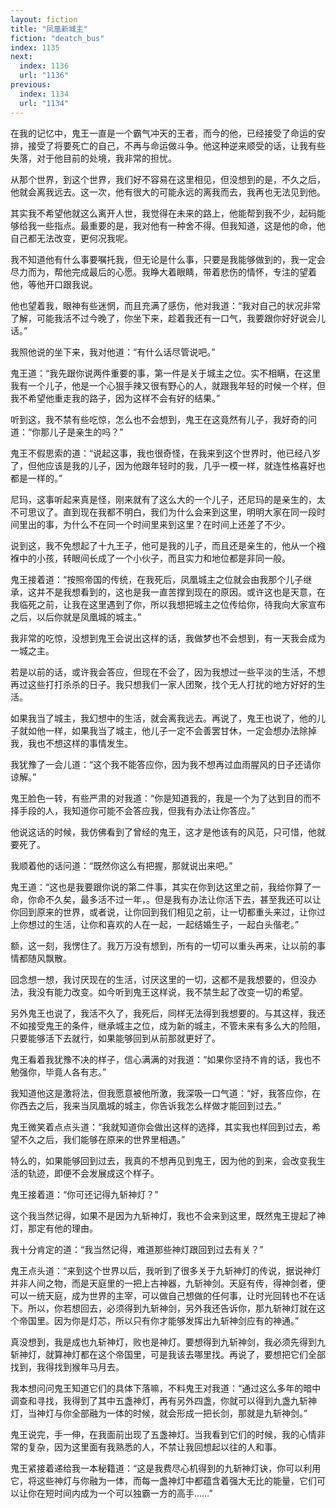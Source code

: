 ```yaml
---
layout: fiction
title: "凤凰新城主"
fiction: "deatch_bus"
index: 1135
next:
  index: 1136
  url: "1136"
previous:
  index: 1134
  url: "1134"
---
```

在我的记忆中，鬼王一直是一个霸气冲天的王者，而今的他，已经接受了命运的安排，接受了将要死亡的自己，不再与命运做斗争。他这种逆来顺受的话，让我有些失落，对于他目前的处境，我非常的担忧。

从那个世界，到这个世界，我们好不容易在这里相见，但没想到的是，不久之后，他就会离我远去。这一次，他有很大的可能永远的离我而去，我再也无法见到他。

其实我不希望他就这么离开人世，我觉得在未来的路上，他能帮到我不少，起码能够给我一些指点。最重要的是，我对他有一种舍不得。但我知道，这是他的命，他自己都无法改变，更何况我呢。

我不知道他有什么事要嘱托我，但无论是什么事，只要是我能够做到的，我一定会尽力而为，帮他完成最后的心愿。我睁大着眼睛，带着悲伤的情怀，专注的望着他，等他开口跟我说。

他也望着我，眼神有些迷惘，而且充满了感伤，他对我道：“我对自己的状况非常了解，可能我活不过今晚了，你坐下来，趁着我还有一口气，我要跟你好好说会儿话。”

我照他说的坐下来，我对他道：“有什么话尽管说吧。”

鬼王道：“我先跟你说两件重要的事，第一件是关于城主之位。实不相瞒，在这里我有一个儿子，他是一个心狠手辣又很有野心的人，就跟我年轻的时候一个样，但我不希望他重走我的路子，因为这样不会有好的结果。”

听到这，我不禁有些吃惊，怎么也不会想到，鬼王在这竟然有儿子，我好奇的问道：“你那儿子是亲生的吗？”

鬼王不假思索的道：“说起这事，我也很奇怪，在我来到这个世界时，他已经八岁了，但他应该是我的儿子，因为他跟年轻时的我，几乎一模一样，就连性格喜好也都是一样的。”

尼玛，这事听起来真是怪，刚来就有了这么大的一个儿子，还尼玛的是亲生的，太不可思议了。直到现在我都不明白，我们为什么会来到这里，明明大家在同一段时间里出的事，为什么不在同一个时间里来到这里？在时间上还差了不少。

说到这，我不免想起了十九王子，他可是我的儿子，而且还是亲生的，他从一个襁褓中的小孩，转眼间长成了一个小伙子，而且实力和地位都是非同一般。

鬼王接着道：“按照帝国的传统，在我死后，凤凰城主之位就会由我那个儿子继承，这并不是我想看到的，这也是我一直苦撑到现在的原因。或许这也是天意，在我临死之前，让我在这里遇到了你，所以我想把城主之位传给你，待我向大家宣布之后，以后你就是凤凰城的城主。”

我非常的吃惊，没想到鬼王会说出这样的话，我做梦也不会想到，有一天我会成为一城之主。

若是以前的话，或许我会答应，但现在不会了，因为我想过一些平淡的生活，不想再过这些打打杀杀的日子。我只想我们一家人团聚，找个无人打扰的地方好好的生活。

如果我当了城主，我幻想中的生活，就会离我远去。再说了，鬼王也说了，他的儿子就如他一样，如果我当了城主，他儿子一定不会善罢甘休，一定会想办法除掉我，我也不想这样的事情发生。

我犹豫了一会儿道：“这个我不能答应你，因为我不想再过血雨腥风的日子还请你谅解。”

鬼王脸色一转，有些严肃的对我道：“你是知道我的，我是一个为了达到目的而不择手段的人，我知道你可能不会答应我，但我有办法让你答应。”

他说这话的时候，我仿佛看到了曾经的鬼王，这才是他该有的风范，只可惜，他就要死了。

我顺着他的话问道：“既然你这么有把握，那就说出来吧。”

鬼王道：“这也是我要跟你说的第二件事，其实在你到达这里之前，我给你算了一命，你命不久矣，最多活不过一年，。但是我有办法让你活下去，甚至我还可以让你回到原来的世界，或者说，让你回到我们相见之前，让一切都重头来过，让你过上你想过的生活，让你和喜欢的人在一起，一起结婚生子，一起白头偕老。”

额，这一刻，我愣住了。我万万没有想到，所有的一切可以重头再来，让以前的事情都随风飘散。

回念想一想，我讨厌现在的生活，讨厌这里的一切，这都不是我想要的，但没办法，我没有能力改变。如今听到鬼王这样说，我不禁生起了改变一切的希望。

另外鬼王也说了，我活不久了，我死后，同样无法得到我想要的。与其这样，我还不如接受鬼王的条件，继承城主之位，成为新的城主，不管未来有多么大的险阻，只要能够活下去就行，如果能够回到从前那就更好了。

鬼王看着我犹豫不决的样子，信心满满的对我道：“如果你坚持不肯的话，我也不勉强你，毕竟人各有志。”

我知道他这是激将法，但我愿意被他所激，我深吸一口气道：“好，我答应你，在你西去之后，我来当凤凰城的城主，你告诉我怎么样做才能回到过去。”

鬼王微笑着点点头道：“我就知道你会做出这样的选择，其实我也样回到过去，希望不久之后，我们能够在原来的世界里相遇。”

特么的，如果能够回到过去，我真的不想再见到鬼王，因为他的到来，会改变我生活的轨迹，即便不会发展成这个样子。

鬼王接着道：“你可还记得九斩神灯？”

这个我当然记得，如果不是因为九斩神灯，我也不会来到这里，既然鬼王提起了神灯，那定有他的理由。

我十分肯定的道：“我当然记得，难道那些神灯跟回到过去有关？”

鬼王点头道：“来到这个世界以后，我听到了很多关于九斩神灯的传说，据说神灯并非人间之物，而是天庭里的一把上古神器，九斩神剑。天庭有传，得神剑者，便可以一统天庭，成为世界的主宰，可以做自己想做的任何事，让时光回转也不在话下。所以，你若想回去，必须得到九斩神剑，另外我还告诉你，那九斩神灯就在这个帝国里。因为你是灯芯，所以只有你才能够发挥出九斩神剑应有的神通。”

真没想到，我是成也九斩神灯，败也是神灯。要想得到九斩神剑，我必须先得到九斩神灯，就算神灯都在这个帝国里，可是我该去哪里找。再说了，要想把它们全部找到，我得找到猴年马月去。

我本想问问鬼王知道它们的具体下落嘛，不料鬼王对我道：“通过这么多年的暗中调查和寻找，我得到了其中五盏神灯，再有另外四盏，你就可以得到九盏九斩神灯，当神灯与你全部融为一体的时候，就会形成一把长剑，那就是九斩神剑。”

鬼王说完，手一伸，在我面前出现了五盏神灯。当我看到它们的时候，我的心情非常的复杂，因为这里面有我熟悉的人，不禁让我回想起以往的人和事。

鬼王紧接着递给我一本秘籍道：“这是我费尽心机得到的九斩神灯诀，你可以利用它，将这些神灯与你融为一体，而每一盏神灯中都蕴含着强大无比的能量，它们可以让你在短时间内成为一个可以独霸一方的高手……”
